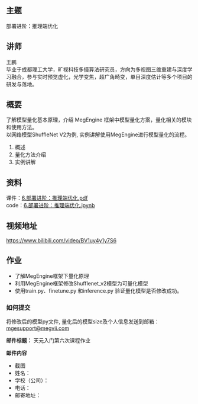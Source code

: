 ## 主题
部署进阶：推理端优化
## 讲师
王鹏<br/>
毕业于成都理工大学，旷视科技多摄算法研究员，方向为多视图三维重建与深度学习融合，参与实时预览虚化，光学变焦，超广角畸变，单目深度估计等多个项目的研发与落地。
## 概要
了解模型量化基本原理，介绍 MegEngine 框架中模型量化方案，量化相关的模块和使用方法。<br/>
以网络模型ShuffleNet V2为例, 实例讲解使用MegEngine进行模型量化的流程。<br/>
1. 概述<br/>
2. 量化方法介绍<br/>
3. 实例讲解<br/>

## 资料
课件：[6.部署进阶：推理端优化.pdf](./slides/6.部署进阶：推理端优化署.pdf)<br/>
code：[6.部署进阶：推理端优化.ipynb](./notebooks/6.部署进阶：推理端优化.ipynb)<br/>

## 视频地址
https://www.bilibili.com/video/BV1uy4y1y7S6

## 作业

- 了解MegEngine框架下量化原理<br/>
- 利用MegEngine框架修改Shufflenet_v2模型为可量化模型<br/>
- 使用train.py、finetune.py 和inference.py 验证量化模型是否修改成功。<br/>

### 如何提交

将修改后的模型py文件, 量化后的模型size及个人信息发送到邮箱：mgesupport@megvii.com

**邮件标题：** 天元入门第六次课程作业

**邮件内容**

* 截图
* 姓名：
* 学校（公司）：
* 电话：
* 邮寄地址：

